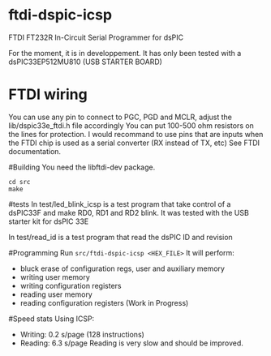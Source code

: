 # ftdi-dspic-icsp
FTDI FT232R In-Circuit Serial Programmer for dsPIC

For the moment, it is in developpement.
It has only been tested with a dsPIC33EP512MU810 (USB STARTER BOARD)

# FTDI wiring
You can use any pin to connect to PGC, PGD and MCLR, adjust the lib/dspic33e_ftdi.h file accordingly
You can put 100-500 ohm resistors on the lines for protection. I would recommand to use pins that are 
inputs when the FTDI chip is used as a serial converter (RX instead of TX, etc) See FTDI documentation.

#Building
You need the libftdi-dev package.

    cd src
    make

#tests
In test/led_blink_icsp is a test program that take control of a dsPIC33F and make RD0, RD1 and RD2 blink.
It was tested with the USB starter kit for dsPIC 33E

In test/read_id is a test program that read the dsPIC ID and revision

#Programming
Run `src/ftdi-dspic-icsp <HEX_FILE>`
It will perform:
* bluck erase of configuration regs, user and auxiliary memory
* writing user memory
* writing configuration registers
* reading user memory
* reading configuration registers (Work in Progress)

#Speed stats
Using ICSP:
* Writing: 0.2 s/page (128 instructions)
* Reading: 6.3 s/page
Reading is very slow and should be improved.

